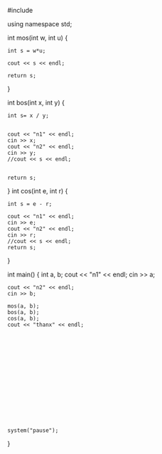 #include<iostream>

using namespace std;



int mos(int w, int u) {

	int s = w*u;
	
	cout << s << endl;

	return s;


}

int bos(int x, int y) {

	int s= x / y;


	cout << "n1" << endl;
	cin >> x;
	cout << "n2" << endl;
	cin >> y;
	//cout << s << endl;


	return s;


}
int cos(int e, int r) {

	int s = e - r;

	cout << "n1" << endl;
	cin >> e;
	cout << "n2" << endl;
	cin >> r;
	//cout << s << endl;
	return s;

}



int main() {
	int a, b;
	cout << "n1"  << endl;
	cin >> a;

	cout << "n2" << endl;
	cin >> b;

	mos(a, b);
	bos(a, b);
	cos(a, b);
	cout << "thanx" << endl;
	






 
	
	




	
	
	system("pause");





}
